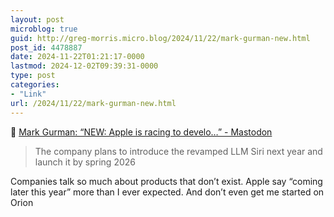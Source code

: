 ```yaml
---
layout: post
microblog: true
guid: http://greg-morris.micro.blog/2024/11/22/mark-gurman-new.html
post_id: 4478887
date: 2024-11-22T01:21:17-0000
lastmod: 2024-12-02T09:39:31-0000
type: post
categories:
- "Link"
url: /2024/11/22/mark-gurman-new.html
---
```

<p>🔗 <a class="u-in-reply-to" href="https://mastodon.social/@markgurman/113522982387782736">Mark Gurman: “NEW: Apple is racing to develo…” - Mastodon</a></p>
<blockquote>
<p>The company plans to introduce the revamped LLM Siri next year and launch it by spring 2026</p>
</blockquote>
<p>Companies talk so much about products that don’t exist. Apple say “coming later this year” more than I ever expected. And don’t even get me started on Orion</p>

